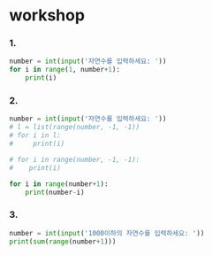 # workshop

### 1.

```python
number = int(input('자연수를 입력하세요: '))
for i in range(1, number+1):
    print(i)
```



### 2.

```python
number = int(input('자연수를 입력하세요: '))
# l = list(range(number, -1, -1))
# for i in l:
#     print(i)

# for i in range(number, -1, -1):
#    print(i)

for i in range(number+1):
    print(number-i)
```



### 3.

```python
number = int(input('1000이하의 자연수를 입력하세요: '))
print(sum(range(number+1)))
```

